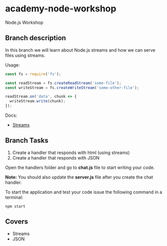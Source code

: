 # academy-node-workshop

Node.js Workshop

## Branch description

In this branch we will learn about Node.js streams and how we can serve files using streams.

Usage:

```js
const fs = require('fs');

const readStream = fs.createReadStream('some-file');
const writeStream = fs.createWriteStream('some-other-file');

readStream.on('data', chunk => {
  writeStream.write(chunk);
});
```

Docs:

- [Streams](https://nodejs.org/api/stream.html)

## Branch Tasks

1. Create a handler that responds with html (using streams)
2. Create a handler that responds with JSON

Open the handlers folder and go to **chat.js** file to start writing your code.

**Note:** You should also update the **server.js** file after you create the chat handler.

To start the application and test your code issue the following command in a terminal:

```
npm start
```

## Covers

- Streams
- JSON
